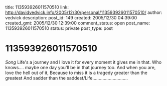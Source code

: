 title: 113593926011570510
link: http://davidvedvick.info/2005/12/30/personal/113593926011570510/
author: vedvick
description: 
post_id: 149
created: 2005/12/30 04:39:00
created_gmt: 2005/12/30 12:39:00
comment_status: open
post_name: 113593926011570510
status: private
post_type: post

# 113593926011570510

_Song_ Life's a journey and I love it for every moment it gives me in that. Who knows.... maybe one day you'll be in that journey too. And when you are, love the hell out of it, Because to miss it is a tragedy greater than the greatest And sadder than the saddest/Life............................